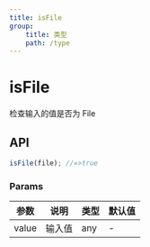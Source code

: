```yaml
---
title: isFile
group:
    title: 类型
    path: /type
---
```


# isFile

检查输入的值是否为 File

## API

```ts
isFile(file); //=>true
```

### Params

| 参数  | 说明   | 类型 | 默认值 |
| ----- | ------ | ---- | ------ |
| value | 输入值 | any  | -      |
